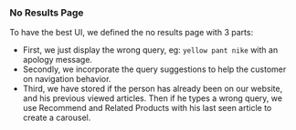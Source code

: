 ### No Results Page

To have the best UI, we defined the no results page with 3 parts:

- First, we just display the wrong query, eg: `yellow pant nike` with an apology message.
- Secondly, we incorporate the query suggestions to help the customer on navigation behavior.
- Third, we have stored if the person has already been on our website, and his previous viewed articles. Then if he types a wrong query, we use Recommend and Related Products with his last seen article to create a carousel.
